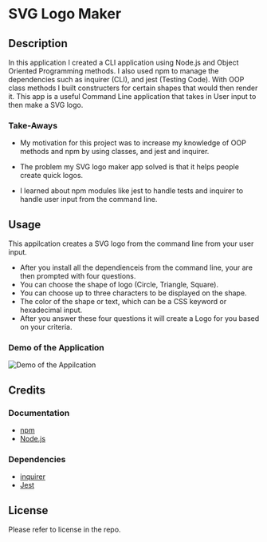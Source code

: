 # SVG Logo Maker

## Description

In this application I created a CLI application using Node.js and Object Oriented Programming methods. I also used npm to manage the dependencies such as inquirer (CLI), and jest (Testing Code). With OOP class methods I built constructers for certain shapes that would then render it. This app is a useful Command Line application that takes in User input to then make a SVG logo.

### Take-Aways

- My motivation for this project was to increase my knowledge of OOP methods and npm by using classes, and jest and inquirer.

- The problem my SVG logo maker app solved is that it helps people create quick logos.

- I learned about npm modules like jest to handle tests and inquirer to handle user input from the command line.

## Usage

This appilcation creates a SVG logo from the command line from your user input.

- After you install all the dependienceis from the command line, your are then prompted with four questions. 
- You can choose the shape of logo (Circle, Triangle, Square).
- You can choose up to three characters to be displayed on the shape.
- The color of the shape or text, which can be a CSS keyword or hexadecimal input.
- After you answer these four questions it will create a Logo for you based on your criteria. 


### Demo of the Application

![Demo of the Appilcation](videos/SVG-Logo-Maker.gif "Demo of the Appilcation")

## Credits

### Documentation

- [npm](https://www.npmjs.com/)
- [Node.js](https://nodejs.org/docs/latest/api/)

### Dependencies

- [inquirer](https://www.npmjs.com/package/inquirer)
- [Jest](https://jestjs.io/)

## License

Please refer to license in the repo.